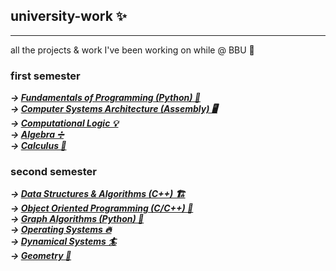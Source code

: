 ## university-work ✨
---
all the projects & work I've been working on while @ BBU 💅

### first semester
***&rarr; [Fundamentals of Programming (Python) 🐍](https://github.com/saltylex/university-work/tree/main/1st%20year/fundamentals%20of%20programming)***  
***&rarr; [Computer Systems Architecture (Assembly) 🖥️](https://github.com/saltylex/university-work/tree/main/1st%20year/computer%20systems%20architecture)***  
***&rarr; [Computational Logic 💡](https://github.com/saltylex/university-work/tree/main/1st%20year/computational%20logic)***  
***&rarr; [Algebra ➗](https://github.com/saltylex/university-work/tree/main/1st%20year/algebra)***  
***&rarr; [Calculus 🧮](https://github.com/saltylex/university-work/tree/main/1st%20year/calculus)***  

### second semester
***&rarr; [Data Structures & Algorithms (C++) 🏗️](https://github.com/saltylex/university-work/tree/main/1st%20year/data%20structures%20%26%20algorithms)***  
***&rarr; [Object Oriented Programming (C/C++) 🧳](https://github.com/saltylex/university-work/tree/main/1st%20year/object%20oriented%20programming)***  
***&rarr; [Graph Algorithms (Python) 🌆](https://github.com/saltylex/university-work/tree/main/1st%20year/graph%20algorithms)***  
***&rarr; [Operating Systems 🔥](https://github.com/saltylex/university-work/tree/main/1st%20year/operating%20systems)***  
***&rarr; [Dynamical Systems 🏄](https://github.com/saltylex/university-work/tree/main/1st%20year/dynamical%20systems)***  
***&rarr; [Geometry 🔺](https://github.com/saltylex/university-work/tree/main/1st%20year/geometry)***  
